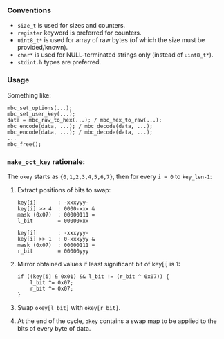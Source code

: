 ### Conventions

 - `size_t` is used for sizes and counters.
 - `register` keyword is preferred for counters.
 - `uint8_t*` is used for array of raw bytes (of which the size must be provided/known).
 - `char*` is used for NULL-terminated strings only (instead of `uint8_t*`).
 - `stdint.h` types are preferred.

### Usage

Something like:

    mbc_set_options(...);
    mbc_set_user_key(...);
    data = mbc_raw_to_hex(...); / mbc_hex_to_raw(...);
	mbc_encode(data, ...); / mbc_decode(data, ...);
    mbc_encode(data, ...); / mbc_decode(data, ...);
    ...
    mbc_free();

### `make_oct_key` rationale:

The `okey` starts as `{0,1,2,3,4,5,6,7}`, then for every `i = 0` to `key_len-1`:

 1. Extract positions of bits to swap:

	    key[i]       : -xxxyyy-
		key[i] >> 4  : 0000-xxx &
		mask (0x07)  : 00000111 =
		l_bit        = 00000xxx

		key[i]       : -xxxyyy-
		key[i] >> 1  : 0-xxxyyy &
		mask (0x07)  : 00000111 =
		r_bit        = 00000yyy

 2. Mirror obtained values if least significant bit of key[i] is 1:

		if ((key[i] & 0x01) && l_bit != (r_bit ^ 0x07)) {
			l_bit ^= 0x07;
			r_bit ^= 0x07;
		}

 3. Swap `okey[l_bit]` with `okey[r_bit]`.

 4. At the end of the cycle, `okey` contains a swap map to be applied to the bits of every byte of data.
